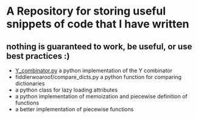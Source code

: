 # A Repository for storing useful snippets of code that I have written
## nothing is guaranteed to work, be useful, or use best practices :)

- [Y_combinator.py](Y_combinator.py) a python implementation of the Y combinator
- fiddlerwoaroof/compare_dicts.py a python function for comparing dictionaries
- a python class for lazy loading attributes
- a python implementation of memoization and piecewise definition of functions
- a better implementation of piecewise functions
